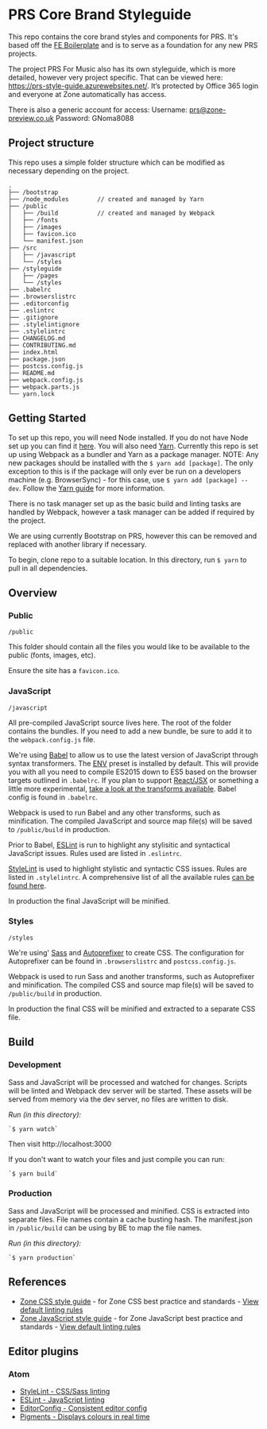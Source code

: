 
# PRS Core Brand Styleguide
This repo contains the core brand styles and components for PRS. It's based off the [FE Boilerplate](https://bitbucket.org/thisiszone/fe-boilerplate) and is to serve as a foundation for any new PRS projects. 

The project PRS For Music also has its own styleguide, which is more detailed, however very project specific. That can be viewed here: https://prs-style-guide.azurewebsites.net/. It’s protected by Office 365 login and everyone at Zone automatically has access. 

There is also a generic account for access:
Username: prs@zone-preview.co.uk
Password: GNoma8088


## Project structure
This repo uses a simple folder structure which can be modified as necessary depending on the project. 

    .
    ├── /bootstrap
    ├── /node_modules        // created and managed by Yarn
    ├── /public
    │   ├── /build           // created and managed by Webpack
    │   ├── /fonts
    │   ├── /images
    │   ├── favicon.ico
    │   └── manifest.json
    ├── /src
    │   ├── /javascript
    │   └── /styles   
    ├── /styleguide
    │   ├── /pages
    │   └── /styles
    ├── .babelrc
    ├── .browserslistrc
    ├── .editorconfig
    ├── .eslintrc
    ├── .gitignore
    ├── .stylelintignore
    ├── .stylelintrc
    ├── CHANGELOG.md
    ├── CONTRIBUTING.md
    ├── index.html
    ├── package.json
    ├── postcss.config.js
    ├── README.md
    ├── webpack.config.js
    ├── webpack.parts.js
    └── yarn.lock


## Getting Started
To set up this repo, you will need Node installed. If you do not have Node set up you can find it [here](https://nodejs.org/en/download/). You will also need [Yarn](https://yarnpkg.com/en/docs/install). Currently this repo is set up using Webpack as a bundler and Yarn as a package manager. NOTE: Any new packages should be installed with the `$ yarn add [package]`. The only exception to this is if the package will only ever be run on a developers machine (e.g. BrowserSync) - for this case, use `$ yarn add [package] --dev`. Follow the [Yarn guide](https://yarnpkg.com/en/docs/usage) for more information.

There is no task manager set up as the basic build and linting tasks are handled by Webpack, however a task manager can be added if required by the project. 

We are using currently Bootstrap on PRS, however this can be removed and replaced with another library if necessary. 

To begin, clone repo to a suitable location. In this directory, run `$ yarn` to pull in all dependencies.


## Overview

### Public
`/public`

This folder should contain all the files you would like to be available to the public (fonts, images, etc).

Ensure the site has a `favicon.ico`.

### JavaScript
`/javascript`

All pre-compiled JavaScript source lives here. The root of the folder contains the bundles. If you need to add a new bundle, be sure to add it to the `webpack.config.js` file.

We're using [Babel](https://babeljs.io/) to allow us to use the latest version of JavaScript through syntax transformers. The [ENV](http://babeljs.io/docs/plugins/preset-env/) preset is installed by default. This will provide you with all you need to compile ES2015 down to ES5 based on the browser targets outlined in `.babelrc`. If you plan to support [React/JSX](http://babeljs.io/docs/plugins/preset-react/) or something a little more experimental, [take a look at the transforms available](http://babeljs.io/docs/plugins/#transform-plugins). Babel config is found in `.babelrc`.

Webpack is used to run Babel and any other transforms, such as minification. The compiled JavaScript and source map file(s) will be saved to `/public/build` in production.

Prior to Babel, [ESLint](http://eslint.org/docs/rules/) is run to highlight any stylisitic and syntactical JavaScript issues. Rules used are listed in `.eslintrc`.

[StyleLint](http://stylelint.io/) is used to highlight stylistic and syntactic CSS issues. Rules are listed in `.stylelintrc`. A comprehensive list of all the available rules [can be found here](http://stylelint.io/user-guide/rules/).

In production the final JavaScript will be minified.

### Styles
`/styles`

We're using' [Sass](http://sass-lang.com/) and [Autoprefixer](https://autoprefixer.github.io/) to create CSS. The configuration for Autoprefixer can be found in `.browserslistrc` and `postcss.config.js`.

Webpack is used to run Sass and another transforms, such as Autoprefixer and minification. The compiled CSS and source map file(s) will be saved to `/public/build` in production.

In production the final CSS will be minified and extracted to a separate CSS file.


## Build

### Development
Sass and JavaScript will be processed and watched for changes. Scripts will be linted and Webpack dev server will be started. These assets will be served from memory via the dev server, no files are written to disk.

*Run (in this directory):*

    `$ yarn watch`

Then visit http://localhost:3000

If you don't want to watch your files and just compile you can run:

    `$ yarn build`

### Production
Sass and JavaScript will be processed and minified. CSS is extracted into separate files. File names contain a cache busting hash. The manifest.json in `/public/build` can be using by BE to map the file names.

*Run (in this directory):*

    `$ yarn production`


## References
* [Zone CSS style guide](https://zonecode.codebasehq.com/projects/zone-tech-documentation/notebook/Zone%20CSS%20Style%20Guide.md) - for Zone CSS best practice and standards - [View default linting rules](https://github.com/zone/stylelint-config-zone/blob/master/index.js)
* [Zone JavaScript style guide](https://zonecode.codebasehq.com/projects/zone-tech-documentation/notebook/JS%20Style%20Guide.md) - for Zone JavaScript best practice and standards - [View default linting rules](https://github.com/zone/eslint-config-zone/blob/master/index.js)

## Editor plugins

### Atom
* [StyleLint - CSS/Sass linting](https://atom.io/packages/linter-stylelint)
* [ESLint - JavaScript linting](https://atom.io/packages/linter-eslint)
* [EditorConfig - Consistent editor config](https://atom.io/packages/editorconfig)
* [Pigments - Displays colours in real time](https://atom.io/packages/pigments)


